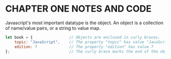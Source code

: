 # CHAPTER ONE NOTES AND CODE

Javascript's most important datatype is the object.
An object is a collection of name/value pairs, or a string to value map.

```javascript
let book = {                // Objects are enclosed in curly braces.
    topic: "JavaScript",    // The property "topic" has value "JavaScript"
    edition: 7              // The property "edition" has value 7
};                          // The curly brace marks the end of the object
```

